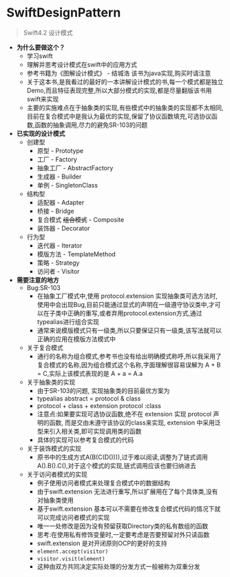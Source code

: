 # SwiftDesignPattern

>Swift4.2 设计模式 
>
*  **为什么要做这个？**  
	* 学习swift
	* 理解并思考设计模式在swift中的应用方式
	* 参考书籍为《图解设计模式》 - 结城浩 该书为java实现,购买时请注意
	* 关于这本书,是我看过的最好的一本讲解设计模式的书,每一个模式都是独立Demo,而且特征表现完整,所以大部分模式的实现,都是尽量翻版该书用swift来实现
	* 主要的实施难点在于抽象类的实现,有些模式中的抽象类的实现都不太相同,目前在复合模式中是我认为最优的实现,保留了协议函数填充,可选协议函数,函数的抽象调用,尽力的避免SR-103的问题
*  **已实现的设计模式**
	* 创建型 
		* 原型 - Prototype 
		* 工厂 - Factory 
		* 抽象工厂 - AbstractFactory 
		* 生成器 - Builder 
		* 单例 - SingletonClass
	* 结构型
		* 适配器 - Adapter
		* 桥接 - Bridge 
		* 复合模式 ~~组合模式~~ - Composite
		* 装饰器 - Decorator 
	* 行为型
		* 迭代器 - Iterator
		* 模版方法 - TemplateMethod
		* 策略 - Strategy
		* 访问者 - Visitor
*  **需要注意的地方**
	*  Bug:SR-103
		*  在抽象工厂模式中,使用 protocol.extension 实现抽象类可选方法时,使用中会出现Bug,目前只能通过显式的声明在一级遵守协议类中,才可以在子类中正确的重写,或者弃用protocol.extension方式,通过typealias进行组合实现
		*  通常来说模版模式只有一级类,所以只要保证只有一级类,该写法就可以正确的应用在模版方法模式中
	* 关于复合模式
		* 通行的名称为组合模式,参考书也没有给出明确模式称呼,所以我采用了复合模式的名称,因为组合模式这个名称,字面理解很容易误解为 A + B = C,实际上该模式表现的是 A + a = A.a
	* 关于抽象类的实现
		* 由于SR-103的问题, 实现抽象类的目前最优方案为 
		* typealias abstract = protocol & class
		* protocol + class + extension protocol :class
		* 注意点:如果要实现可选协议函数,绝不在 extension 实现 protocol 声明的函数, 而是交由未遵守该协议的class来实现, extension 中采用泛型来引入相关类,即可实现调用类的函数
		* 具体的实现可以参考复合模式的代码
	* 关于装饰模式的实现
		* 原书中的生成方式A(B(C(D()))),过于难以阅读,调整为了链式调用A().B().C(),对于这个模式的实现,链式调用应该也要归纳进去
	* 关于访问者模式的实现
		* 例子使用访问者模式来处理复合模式中的数据结构
		* 由于swift.extension 无法进行重写,所以扩展用在了每个具体类,没有对抽象类使用
		* 基于swift.extension 基本可以不需要在修改复合模式代码的情况下就可以完成访问者模式的实现
		* 唯一一处修改是因为没有预留获取Directory类的私有数组的函数
		* 思考:在使用私有修饰变量时,一定要考虑是否要预留对外只读函数
		* swift.extension 是对开闭原则OCP的更好的支持
		* ```element.accept(visitor)```
		* ```visitor.visit(element)```
		* 这种由双方共同决定实际处理的分发方式一般被称为双重分发
		
> 

